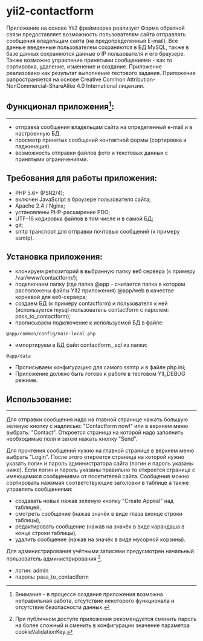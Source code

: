 # yii2-contactform

Приложение на основе Yii2 фреймворка реализует Форма обратной связи предоставляет возможность пользователям сайта отправлять
сообщения владельцам сайта (на предопределенный E-mail). Все данные введенные пользователем сохраняются в БД
MySQL, также в базе данных сохраняются данные о IP пользователя и его браузере. 
Также возможно управление принятыми сообщениями - как то сортировка, удаление, изменение и создание. 
Приложение реализовано как результат выполнение тестового задания. 
Приложение рапространяется на основе Сreative Сommon Attribution-NonCommercial-ShareAlike 4.0 International  лицензии.

## Функционал приложения[^1]:
----------------------
- отправка сообщения владельцам сайта на определенный e-mail и в настроенную БД.
- просмотр принятых сообщений контактной формы (сортировка и паджинация).
- возможность отправки файлов фото и текстовых данных с принятыми ограничениями.

## Требования для работы приложения:
- PHP 5.6+ (PSR2/4);
- включен JavaScript в броузере пользователя сайта;
- Apache 2.4 / Nginx;
- установлены PHP-расширение PDO;
- UTF-16 кодировка файлов в том числе и в самой БД;
- git;
- smtp транспорт для отправки почтовых сообщений (к примеру ssmtp).

## Установка приложения:
* клонируем репозиторий в выбранную папку веб сервера (к примеру /var/www/contactform/);
* подключаем папку (где папка @app - считается папка в котором расположены файлы YII2 приложения) @app/web в качестве корневой для веб-сервера;
* создаем БД (к примеру contactform) и пользователя к ней (используется mysql-пользователь contactform с паролем: pass_to_contactform);
* прописываем подключение к используемой БД в файле:
```
@app/common/config/main-local.php
```
* импортируем в БД файл contactform_<date and time>.sql из папки:
```
@app/data
```
* Прописываем конфигурацию для самого ssmtp и в файле php.ini;
* Приложение должно быть готово к работе в тестовом YII_DEBUG режиме.

## Использование:
--------------
Для отправки сообщения надо на главной странице нажать большую зеленую кнопку с надписью: "Contactform now!" 
или в верхнем меню выбрать: "Contact". Откроется страница на которой надо заполнить необходимые поля и затем нажать кнопку "Send".

Для прочтения сообщений нужно на главной странице в верхнем меню выбрать "Login".
После этого откроется страница на которой нужно указать логин и пароль администратора сайта (логин и пароль указаны ниже).
Если логин и пароль указаны правильно то откроется страница с имеющимися сообщениями от посетителей сайта.
Сообщения можно сортировать нажимая соответствующие заголовки в таблице а также управлять сообщениями:
- создавать новые нажав зеленую кнопку "Create Appeal" над таблицей, 
- смотреть сообщение (нажав значёк в виде глаза  вконце строки таблицы),
- редактировать сообщение (нажав на значёк в виде карандаша в конце строки таблицы),
- удалить сообщение (нажав на значёк в виде мусорной корзины).

Для администрирования учётными записями предусмотрен начальный пользователь администрирования [^2].
- логин: admin
- пароль: pass_to_contactform

[^1]: Внимание - в процессе создания приложения возможна неправильная работа, отсутствие некоторого функционала и отсутствие безопасности данных.
[^2]: При публичном доступе приложения рекомендуется сменить пароль на более сложный и сменить в конфигурации значение параметра cookieValidationKey.
[^3]: Приложение работает в отладочном режиме поэтому рекомендуется перед публикайией на веб сервер сменить режим dev на prod.
